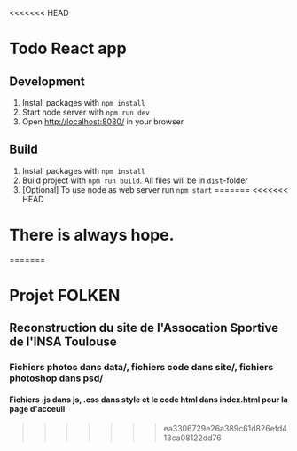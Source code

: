 <<<<<<< HEAD
# Todo React app 

## Development
1. Install packages with `npm install`
2. Start node server with `npm run dev`
3. Open [http://localhost:8080/](http://localhost:8080/) in your browser

## Build
1. Install packages with `npm install`
2. Build project with `npm run build`. All files will be in `dist`-folder
3. [Optional] To use node as web server run `npm start`
=======
<<<<<<< HEAD
# There is always hope.
=======
# Projet FOLKEN
## Reconstruction du site de l'Assocation Sportive de l'INSA Toulouse
### Fichiers photos dans data/, fichiers code dans site/, fichiers photoshop dans psd/
#### Fichiers .js dans js, .css dans style et le code html dans index.html pour la page d'acceuil
>>>>>>> 
>>>>>>> ea3306729e26a389c61d826efd413ca08122dd76
